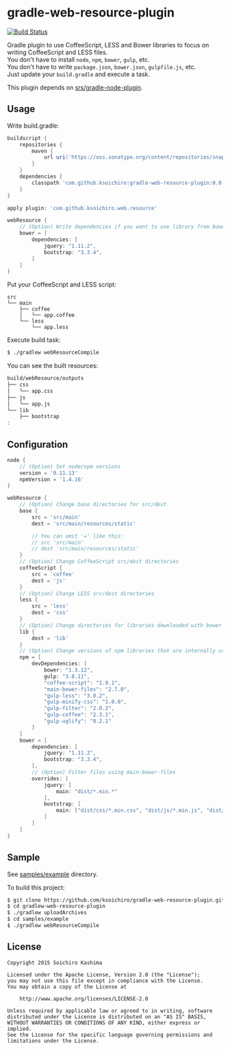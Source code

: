 # gradle-web-resource-plugin

[![Build Status](https://travis-ci.org/ksoichiro/gradle-web-resource-plugin.svg?branch=master)](https://travis-ci.org/ksoichiro/gradle-web-resource-plugin)

Gradle plugin to use CoffeeScript, LESS and Bower libraries to focus on writing CoffeeScript and LESS files.  
You don't have to install `node`, `npm`, `bower`, `gulp`, etc.  
You don't have to write `package.json`, `bower.json`, `gulpfile.js`, etc.  
Just update your `build.gradle` and execute a task.

This plugin depends on [srs/gradle-node-plugin](https://github.com/srs/gradle-node-plugin).

## Usage

Write build.gradle:

```gradle
buildscript {
    repositories {
        maven {
            url uri('https://oss.sonatype.org/content/repositories/snapshots/')
        }
    }
    dependencies {
        classpath 'com.github.ksoichiro:gradle-web-resource-plugin:0.0.1-SNAPSHOT'
    }
}

apply plugin: 'com.github.ksoichiro.web.resource'

webResource {
    // (Option) Write dependencies if you want to use library from bower
    bower = [
        dependencies: [
            jquery: "1.11.2",
            bootstrap: "3.3.4",
        ]
    ]
}
```

Put your CoffeeScript and LESS script:

```
src
└── main
    ├── coffee
    │   └── app.coffee
    └── less
        └── app.less
```

Execute build task:

```sh
$ ./gradlew webResourceCompile
```

You can see the built resources:

```sh
build/webResource/outputs
├── css
│   └── app.css
├── js
│   └── app.js
└── lib
    ├── bootstrap
:
```

## Configuration

```gradle
node {
    // (Option) Set node/npm versions
    version = '0.11.13'
    npmVersion = '1.4.16'
}

webResource {
    // (Option) Change base directories for src/dest
    base {
        src = 'src/main'
        dest = 'src/main/resources/static'

        // You can omit '=' like this:
        // src 'src/main'
        // dest 'src/main/resources/static'
    }
    // (Option) Change CoffeeScript src/dest directories
    coffeeScript {
        src = 'coffee'
        dest = 'js'
    }
    // (Option) Change LESS src/dest directories
    less {
        src = 'less'
        dest = 'css'
    }
    // (Option) Change directories for libraries downloaded with bower
    lib {
        dest = 'lib'
    }
    // (Option) Change versions of npm libraries that are internally used for bower and gulp.
    npm = [
        devDependencies: [
            bower: "1.3.12",
            gulp: "3.8.11",
            "coffee-script": "1.9.1",
            "main-bower-files": "2.7.0",
            "gulp-less": "3.0.2",
            "gulp-minify-css": "1.0.0",
            "gulp-filter": "2.0.2",
            "gulp-coffee": "2.3.1",
            "gulp-uglify": "0.2.1"
        ]
    ]
    bower = [
        dependencies: [
            jquery: "1.11.2",
            bootstrap: "3.3.4",
        ],
        // (Option) Filter files using main-bower-files
        overrides: [
            jquery: [
                main: "dist/*.min.*"
            ],
            bootstrap: [
                main: ["dist/css/*.min.css", "dist/js/*.min.js", "dist/fonts/*"]
            ]
        ]
    ]
}
```

## Sample

See [samples/example](samples/example) directory.

To build this project:

```sh
$ git clone https://github.com/ksoichiro/gradle-web-resource-plugin.git
$ cd gradlew-web-resource-plugin
$ ./gradlew uploadArchives
$ cd samples/example
$ ./gradlew webResourceCompile
```

## License

    Copyright 2015 Soichiro Kashima

    Licensed under the Apache License, Version 2.0 (the "License");
    you may not use this file except in compliance with the License.
    You may obtain a copy of the License at

        http://www.apache.org/licenses/LICENSE-2.0

    Unless required by applicable law or agreed to in writing, software
    distributed under the License is distributed on an "AS IS" BASIS,
    WITHOUT WARRANTIES OR CONDITIONS OF ANY KIND, either express or implied.
    See the License for the specific language governing permissions and
    limitations under the License.
